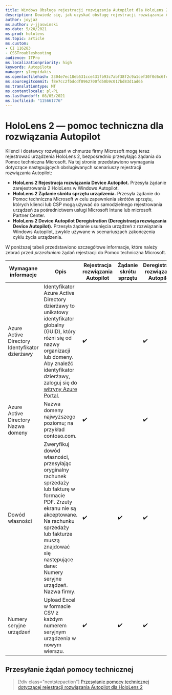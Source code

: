 ```yaml
---
title: Windows Obsługa rejestracji rozwiązania Autopilot dla HoloLens 2
description: Dowiedz się, jak uzyskać obsługę rejestracji rozwiązania Autopilot na HoloLens 2.
author: joyjaz
ms.author: v-jjaswinski
ms.date: 5/20/2021
ms.prod: hololens
ms.topic: article
ms.custom:
- CI 116283
- CSSTroubleshooting
audience: ITPro
ms.localizationpriority: high
keywords: Autopilota
manager: ylempidakis
ms.openlocfilehash: 2304e7ec18eb531cce431fb93c7abf38f2c9a1cef30f0d6c6fcaac6c95281f8e
ms.sourcegitcommit: f8e7cc2fbdcdf8962700fd50b9c017bd83d1ad65
ms.translationtype: MT
ms.contentlocale: pl-PL
ms.lasthandoff: 08/05/2021
ms.locfileid: "115661776"
---
```

# <a name="hololens-2-registration-support-for-autopilot"></a>HoloLens 2 — pomoc techniczna dla rozwiązania Autopilot

Klienci i dostawcy rozwiązań w chmurze firmy Microsoft mogą teraz rejestrować urządzenia HoloLens 2, bezpośrednio przesyłając żądania do Pomoc techniczna Microsoft. Na tej stronie przedstawiono wymagania dotyczące następujących obsługiwanych scenariuszy rejestracji rozwiązania Autopilot:

- **HoloLens 2 Rejestracja rozwiązania Device Autopilot.** Przesyła żądanie zarejestrowania 2 HoloLens w Windows Autopilot.
- **HoloLens 2 Żądanie skrótu sprzętu urządzenia.** Przesyła żądanie do Pomoc techniczna Microsoft w celu zapewnienia skrótów sprzętu, których klienci lub CSP mogą używać do samodzielnego rejestrowania urządzeń za pośrednictwem usługi Microsoft Intune lub microsoft Partner Center.
- **HoloLens 2 Device Autopilot Deregistration (Deregistracja rozwiązania Device Autopilot).** Przesyła żądanie usunięcia urządzeń z rozwiązania Windows Autopilot, zwykle używane w scenariuszach zakończenia cyklu życia urządzenia.

W poniższej tabeli przedstawiono szczegółowe informacje, które należy zebrać przed *przesłaniem* żądań rejestracji do Pomoc techniczna Microsoft.

| Wymagane informacje | Opis | Rejestracja rozwiązania Autopilot  | Żądanie skrótu sprzętu | Deregistracja rozwiązania Autopilot |
------------|-------------------------------|--------------------------------------------------|------------------------------|--------------------------------|
|  Azure Active Directory Identyfikator dzierżawy    |    Identyfikator Azure Active Directory dzierżawy to unikatowy identyfikator globalny (GUID), który różni się od nazwy organizacji lub domeny.    Aby znaleźć identyfikator dzierżawy, zaloguj się do [witryny Azure Portal.](https://portal.azure.com/#blade/Microsoft_AAD_IAM/ActiveDirectoryMenuBlade/Properties)    |     ✔️                         |                              |                         ✔️                        |
|  Azure Active Directory Nazwa domeny    |   Nazwa domeny najwyższego poziomu; na przykład contoso.com.    |     ✔️                         |                              |                         ✔️                        |
|  Dowód własności    |   Zweryfikuj dowód własności, przesyłając oryginalny rachunek sprzedaży lub fakturę w formacie PDF. Zrzuty ekranu nie są akceptowane. Na rachunku sprzedaży lub fakturze muszą znajdować się następujące dane: Numery seryjne urządzeń. Nazwa firmy.     |     ✔️                         |              ✔️                |                         ✔️                        |
|  Numery seryjne urządzeń    |   Upload Excel w formacie CSV z każdym numerem seryjnym urządzenia w nowym wierszu.     |     ✔️                         |              ✔️                |                         ✔️                        |

## <a name="submit-support-requests"></a>Przesyłanie żądań pomocy technicznej

> [!div class="nextstepaction"]
> [Przesyłanie pomocy technicznej dotyczącej rejestracji rozwiązania Autopilot dla HoloLens 2](https://prod.support.services.microsoft.com/supportrequestform/0d8bf192-cab7-6d39-143d-5a17840b9f5f)
